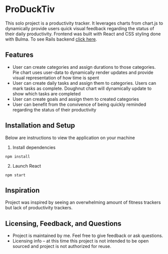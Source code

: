 # ProDuckTiv

This solo project is a productivity tracker. It leverages charts from chart.js to dynamically provide users quick visual feedback regarding the status of their daily productivity. Frontend was built with React and CSS styling done with Bulma. To see Rails backend [click here]().

## Features

* User can create categories and assign durations to those categories. Pie chart uses user-data to dynamically render updates and provide visual representation of how time is spent
* User can create daily tasks and assign them to categories. Users can mark tasks as complete. Doughnut chart will dynamically update to show which tasks are completed
* User can create goals and assign them to created categories
* User can benefit from the convivence of being quickly reminded regarding the status of their productivity

## Installation and Setup
Below are instructions to view the application on your machine

1. Install dependencies 
```
npm install
```
2. Launch React
```
npm start
```

## Inspiration
Project was inspired by seeing an overwhelming amount of fitness trackers but lack of productivity trackers.

## Licensing, Feedback, and Questions
* Project is maintained by me. Feel free to give feedback or ask questions.
* Licensing info – at this time this project is not intended to be open sourced and project is not authorized for reuse.